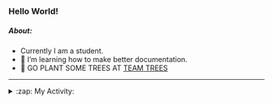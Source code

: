 ### Hello World!

##### About:
- Currently I am a student.
- 🌱 I’m learning how to make better documentation.
- 🌱 GO PLANT SOME TREES AT [TEAM TREES](https://teamtrees.org/)

---
<details>
  <summary>:zap: My Activity:</summary>
  
<!--START_SECTION:waka-->
![Code Time](http://img.shields.io/badge/Code%20Time-1%2C121%20hrs%2038%20mins-blue)

**I'm a Night 🦉** 

```text
🌞 Morning                1499 commits        ██░░░░░░░░░░░░░░░░░░░░░░░   09.54 % 
🌆 Daytime                5386 commits        █████████░░░░░░░░░░░░░░░░   34.29 % 
🌃 Evening                4496 commits        ███████░░░░░░░░░░░░░░░░░░   28.62 % 
🌙 Night                  4328 commits        ███████░░░░░░░░░░░░░░░░░░   27.55 % 
```
📅 **I'm Most Productive on Wednesday** 

```text
Monday                   2333 commits        ████░░░░░░░░░░░░░░░░░░░░░   14.85 % 
Tuesday                  1946 commits        ███░░░░░░░░░░░░░░░░░░░░░░   12.39 % 
Wednesday                3732 commits        ██████░░░░░░░░░░░░░░░░░░░   23.76 % 
Thursday                 2009 commits        ███░░░░░░░░░░░░░░░░░░░░░░   12.79 % 
Friday                   1578 commits        ███░░░░░░░░░░░░░░░░░░░░░░   10.05 % 
Saturday                 1406 commits        ██░░░░░░░░░░░░░░░░░░░░░░░   08.95 % 
Sunday                   2705 commits        ████░░░░░░░░░░░░░░░░░░░░░   17.22 % 
```


📊 **This Week I Spent My Time On** 

```text
🔥 Editors: 
VS Code                  56 mins             █████████████████████████   100.00 % 

🐱‍💻 Projects: 
praise                   56 mins             █████████████████████████   99.98 % 
ai                       0 secs              ░░░░░░░░░░░░░░░░░░░░░░░░░   00.02 % 
```


 Last Updated on 30/04/2023 21:08:15 UTC
<!--END_SECTION:waka-->
</details>

